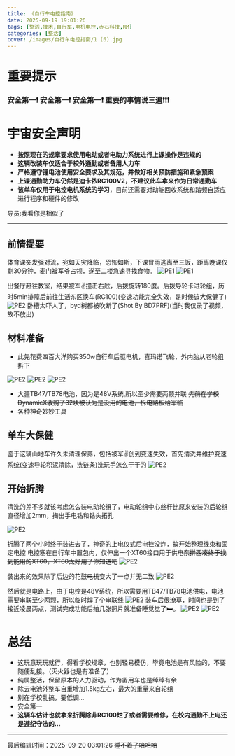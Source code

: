 ```yaml
---
title: 《自行车电控指南》
date: 2025-09-19 19:01:26
tags: [整活,技术,自行车,电机电控,赤石科技,RM]
categories: [整活]
cover: /images/自行车电控指南/1 (6).jpg
---
```

# 重要提示

### 安全第一❗ 安全第一❗ 安全第一❗   重要的事情说三遍❗❗❗

# 宇宙安全声明

* **按照现在的规章要求使用电动或者电助力系统进行上课操作是违规的**
* **这辆改装车仅适合于校外通勤或者备用人力车**
* **严格遵守锂电池使用安全要求及其规范，并做好相关预防措施和紧急预案**
* **上课通勤助力车仍然是迪卡侬RC100V2，不建议此车拿来作为日常通勤车**
* **该单车仅用于电控电机系统的学习**，目前还需要对动能回收系统和踏频自适应进行程序和硬件的修改

导员:我看你是相似了

---

## 前情提要

体育课突发强对流，宛如天灾降临，恐怖如斯，下课冒雨逃离至三饭，距离晚课仅剩30分钟，麦门被军爷占领，遂至二楼急速寻找食物。
![PE1](/images/自行车电控指南/2.jpg "PE1")
![PE1](/images/自行车电控指南/3.jpg "PE1")

出餐厅赶往教室，结果被军✌撞击右舷，后拨旋转180度。后拨导轮卡进轮组，历时5min排障后前往生活东区换车(RC100)(变速功能完全失效，是时候该大保健了)
![PE2](/images/自行车电控指南/4.jpg "PE2")
卧槽太吓人了，byd树都被吹断了(Shot By BD7PRF)(当时我仅录了视频，故不放出)

## 材料准备

* 此先花费四百大洋购买350w自行车后驱电机，喜玛诺飞轮，外内胎从老轮组拆下

![PE2](/images/自行车电控指南/1(4).jpg "PE2")
![PE2](/images/自行车电控指南/1(1).jpg "PE2")
![PE2](/images/自行车电控指南/1(9).jpg "PE2")

* 大疆TB47/TB78电池，因为是48V系统,所以至少需要两颗并联
  ~~先前在学校DynamicX收购了32块被认为是没用的电池，拆电路板给军临~~
* 各种神奇妙妙工具

## 单车大保健

鉴于这辆山地车许久未清理保养，包括被军✌创到变速失效，首先清洗并维护变速系统(变速导轮积泥清除，洗链条)~~洗玩手怎么干干的~~
![PE2](/images/自行车电控指南/1(3).jpg "PE2")

## 开始折腾

清洗的差不多就该考虑怎么装电动轮组了，电动轮组中心丝杆比原来安装的后轮组直径增加2mm，掏出手电钻和钻头拓孔

![PE2](/images/自行车电控指南/1(10).jpg "PE2")

折腾了两个小时终于装进去了，神奇的上电仪式后电控没炸，故开始整理线束和固定电控
电控塞在自行车中置包内，仅伸出一个XT60接口用于供电~~东拼西凑终于找到能用的XT60，XT60太好用了你知道吧~~
![PE2](/images/自行车电控指南/1(12).jpg "PE2")

装出来的效果除了后边的花鼓~~电机~~变大了一点并无二致
![PE2](/images/自行车电控指南/1(5).jpg "PE2")

然后就是电路上，由于电控是48V系统，所以需要用TB47/TB78电池供电，电池需要串联至少两颗，所以临时焊了个串联线
![PE2](/images/自行车电控指南/1(8).jpg "PE2")
装车后很潦草，时间也是到了接近凌晨两点，测试完成功能后拍几张照片就准备睡觉觉了🛏。
![PE2](/images/自行车电控指南/1(7).jpg "PE2")
![PE2](/images/自行车电控指南/1(11).jpg "PE2")

# 总结

* 这玩意玩玩就行，得看学校规章，也别轻易模仿，毕竟电池是有风险的，不要随便乱接。（灭火器也是有准备了）
* 纯属整活，保留原本的人力驱动，作为备用车也是绰绰有余
* 除去电池外整车自重增加1.5kg左右，最大的重量来自轮组
* 别在学校乱搞，要低调...
* 安全第一
* **这辆车估计也就拿来折腾除非RC100烂了或者需要维修，在校内通勤不上电还是遵纪守法的...**

---

最后编辑时间：2025-09-20 03:01:26
~~睡不着了哈哈哈~~
